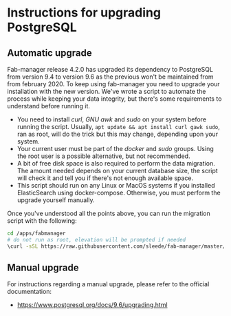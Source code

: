 # Instructions for upgrading PostgreSQL

## Automatic upgrade

Fab-manager release 4.2.0 has upgraded its dependency to PostgreSQL from version 9.4 to version 9.6 as the previous won't be maintained from from february 2020.
To keep using fab-manager you need to upgrade your installation with the new version.
We've wrote a script to automate the process while keeping your data integrity, but there's some requirements to understand before running it.

- You need to install *curl*, *GNU awk* and *sudo* on your system before running the script. 
  Usually, `apt update && apt install curl gawk sudo`, ran as root, will do the trick but this may change, depending upon your system.
- Your current user must be part of the *docker* and *sudo* groups. 
  Using the root user is a possible alternative, but not recommended.
- A bit of free disk space is also required to perform the data migration. 
  The amount needed depends on your current database size, the script will check it and tell you if there's not enough available space.
- This script should run on any Linux or MacOS systems if you installed ElasticSearch using docker-compose.
  Otherwise, you must perform the upgrade yourself manually.

Once you've understood all the points above, you can run the migration script with the following:

```bash
cd /apps/fabmanager
# do not run as root, elevation will be prompted if needed
\curl -sSL https://raw.githubusercontent.com/sleede/fab-manager/master/scripts/postgre-upgrade.sh | bash
```

## Manual upgrade

For instructions regarding a manual upgrade, please refer to the official documentation:

- https://www.postgresql.org/docs/9.6/upgrading.html
